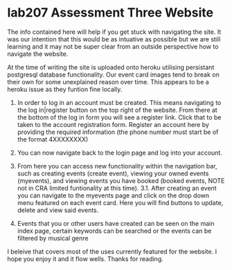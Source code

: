 # Iab207 Assessment Three Website

The info contained here will help if you get stuck with navigating the site. It was our intention that this would be as intuative as possible but we are still learning and it may not be super clear from an outside perspective how to navigate the website. 

At the time of writing the site is uploaded onto heroku utilising persistant postgresql database functionality. Our event card images tend to break on their own for some unexplained reason over time. This appears to be a heroku issue as they funtion fine locally. 

1. In order to log in an account must be created. This means navigating to the log in|register button on the top right of the website. From there at the bottom of the log in form you will see a register link. Click that to be taken to the account registration form. Register an account here by providing the required information (the phone number must start be of the format 4XXXXXXXX)

2. You can now navigate back to the login page and log into your account. 

3. From here you can access new functionality within the navigation bar, such as creating events (create event), viewing your owned events (myevents), and viewing events you have booked (booked events, NOTE not in CRA limited funtionality at this time). 
3.1. After creating an event you can navigate to the myevents page and click on the drop down menu featured on each event card. Here you will find buttons to update, delete and view said events. 

4. Events that you or other users have created can be seen on the main index page, certain keywords can be searched or the events can be filtered by musical genre

I beleive that covers most of the uses currently featured for the website. I hope you enjoy it and it flow wells. Thanks for reading.